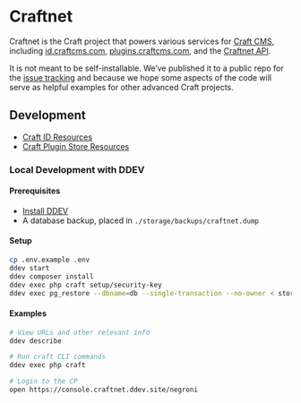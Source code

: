 # Craftnet

Craftnet is the Craft project that powers various services for [Craft CMS](https://craftcms.com), including [id.craftcms.com](https://id.craftcms.com), [plugins.craftcms.com](https://plugins.craftcms.com), and the [Craftnet API](https://docs.api.craftcms.com).

It is not meant to be self-installable. We’ve published it to a public repo for the [issue tracking](https://github.com/pixelandtonic/craftnet/issues) and because we hope some aspects of the code will serve as helpful examples for other advanced Craft projects.

## Development

- [Craft ID Resources](web/craftnetresources/id/README.md)
- [Craft Plugin Store Resources](web/craftnetresources/plugins/README.md)

### Local Development with DDEV

#### Prerequisites

- [Install DDEV](https://ddev.readthedocs.io/en/stable/)
- A database backup, placed in `./storage/backups/craftnet.dump`

#### Setup

```sh
cp .env.example .env
ddev start
ddev composer install
ddev exec php craft setup/security-key
ddev exec pg_restore --dbname=db --single-transaction --no-owner < storage/backups/craftnet.dump
```

#### Examples

```sh
# View URLs and other relevant info
ddev describe

# Run craft CLI commands
ddev exec php craft

# Login to the CP
open https://console.craftnet.ddev.site/negroni
```
